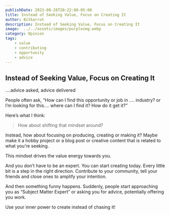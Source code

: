 ```yaml
---
publishDate: 2023-08-28T20:22:00-05:00
title: Instead of Seeking Value, Focus on Creating It
author: Bitkarrot
description: Instead of Seeking Value, Focus on Creating It
image:  ../../assets/images/purpleimg.webp
category: Opinion
tags:
    - value
    - contributing
    - opportunity
    - advice
---
```


## Instead of Seeking Value, Focus on Creating It

....advice asked, advice delivered

People often ask, “How can I find this opportunity or job in …. industry? or I’m looking for this…. where can I find it? How do it get it?”

Here’s what I think:

> How about shifting that mindset around? 

Instead, how about focusing on producing, creating or making it? Maybe make it a hobby project or a blog post or creative content that is related to what you’re seeking.

This mindset drives the value energy towards you.

And you don’t have to be an expert. You can start creating today. Every little bit is a step in the right direction. Contribute to your community, tell your friends and close ones to amplify your intention.

And then something funny happens. Suddenly, people start approaching you as “Subject Matter Expert” or asking you for advice, potentially offering you work.

Use your inner power to create instead of chasing it!